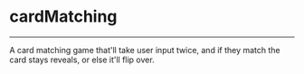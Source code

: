 # cardMatching
---
A card matching game that'll take user input twice, and if they match the card stays reveals, or else it'll flip over.

